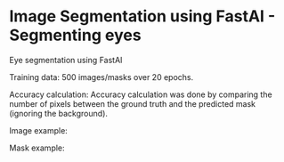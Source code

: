 # Image Segmentation using FastAI - Segmenting eyes
Eye segmentation using FastAI

Training data: 500 images/masks over 20 epochs.

Accuracy calculation: Accuracy calculation was done by comparing the number of pixels between the ground truth and the predicted mask (ignoring the background).

Image example:

Mask example:
